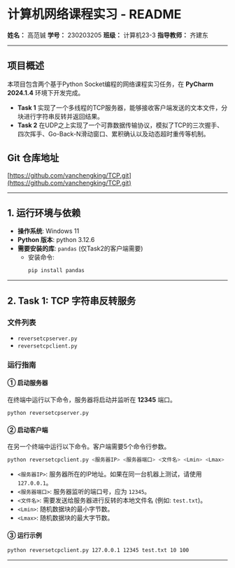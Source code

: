 # 计算机网络课程实习 - README

**姓名：** 高范铖
**学号：** 230203205
**班级：** 计算机23-3
**指导教师：** 齐建东

-----

## 项目概述

本项目包含两个基于Python Socket编程的网络课程实习任务，在 **PyCharm 2024.1.4** 环境下开发完成。

  * **Task 1** 实现了一个多线程的TCP服务器，能够接收客户端发送的文本文件，分块进行字符串反转并返回结果。
  * **Task 2** 在UDP之上实现了一个可靠数据传输协议，模拟了TCP的三次握手、四次挥手、Go-Back-N滑动窗口、累积确认以及动态超时重传等机制。

## Git 仓库地址

[https://github.com/vanchengking/TCP.git](https://github.com/vanchengking/TCP.git)

-----

## 1\. 运行环境与依赖

  * **操作系统**:  Windows 11
  * **Python 版本**: python 3.12.6
  * **需要安装的库**: `pandas` (仅Task2的客户端需要)
      * 安装命令:
        ```bash
        pip install pandas
        ```

-----

## 2\. Task 1: TCP 字符串反转服务

### 文件列表

  * `reversetcpserver.py`
  * `reversetcpclient.py`

### 运行指南

#### ① 启动服务器

在终端中运行以下命令，服务器将启动并监听在 **12345** 端口。

```bash
python reversetcpserver.py
```

#### ② 启动客户端

在另一个终端中运行以下命令。客户端需要5个命令行参数。

```bash
python reversetcpclient.py <服务器IP> <服务器端口> <文件名> <Lmin> <Lmax>
```

  * `<服务器IP>`: 服务器所在的IP地址。如果在同一台机器上测试，请使用 `127.0.0.1`。
  * `<服务器端口>`: 服务器监听的端口号，应为 `12345`。
  * `<文件名>`: 需要发送给服务器进行反转的本地文件名 (例如: `test.txt`)。
  * `<Lmin>`: 随机数据块的最小字节数。
  * `<Lmax>`: 随机数据块的最大字节数。

#### ③ 运行示例

```bash
python reversetcpclient.py 127.0.0.1 12345 test.txt 10 100
```

-----
